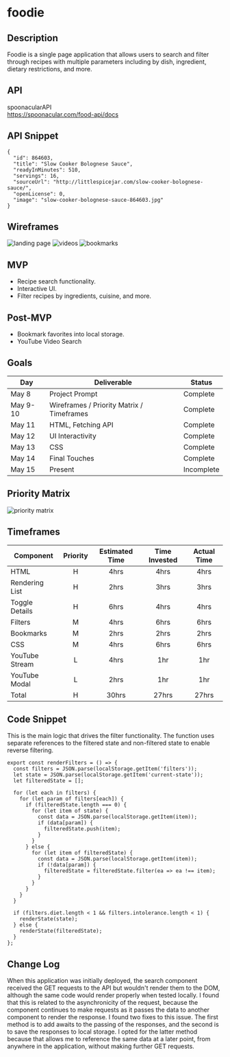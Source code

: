 # foodie

## Description

Foodie is a single page application that allows users to search and filter through recipes with multiple parameters including by dish, ingredient, dietary restrictions, and more.

## API

spoonacularAPI  
https://spoonacular.com/food-api/docs

## API Snippet

```
{
  "id": 864603,
  "title": "Slow Cooker Bolognese Sauce",
  "readyInMinutes": 510,
  "servings": 16,
  "sourceUrl": "http://littlespicejar.com/slow-cooker-bolognese-sauce/",
  "openLicense": 0,
  "image": "slow-cooker-bolognese-sauce-864603.jpg"
}
```

## Wireframes

![landing page](https://git.generalassemb.ly/pcho90/foodie/blob/master/proposal/landing-page.jpg)
![videos](https://git.generalassemb.ly/pcho90/foodie/blob/master/proposal/videos.jpg)
![bookmarks](https://git.generalassemb.ly/pcho90/foodie/blob/master/proposal/bookmarks.jpg)

## MVP

- Recipe search functionality.
- Interactive UI.
- Filter recipes by ingredients, cuisine, and more.

## Post-MVP

- Bookmark favorites into local storage.
- YouTube Video Search

## Goals

| Day      | Deliverable                               | Status     |
| -------- | ----------------------------------------- | ---------- |
| May 8    | Project Prompt                            | Complete   |
| May 9-10 | Wireframes / Priority Matrix / Timeframes | Complete   |
| May 11   | HTML, Fetching API                        | Complete   |
| May 12   | UI Interactivity                          | Complete   |
| May 13   | CSS                                       | Complete   |
| May 14   | Final Touches                             | Complete   |
| May 15   | Present                                   | Incomplete |

## Priority Matrix

![priority matrix](https://git.generalassemb.ly/pcho90/foodie/blob/master/proposal/priority-matrix-1.jpg)

## Timeframes

| Component      | Priority | Estimated Time | Time Invested | Actual Time |
| -------------- | :------: | :------------: | :-----------: | :---------: |
| HTML           |    H     |      4hrs      |     4hrs      |    4hrs     |
| Rendering List |    H     |      2hrs      |     3hrs      |    3hrs     |
| Toggle Details |    H     |      6hrs      |     4hrs      |    4hrs     |
| Filters        |    M     |      4hrs      |     6hrs      |    6hrs     |
| Bookmarks      |    M     |      2hrs      |     2hrs      |    2hrs     |
| CSS            |    M     |      4hrs      |     6hrs      |    6hrs     |
| YouTube Stream |    L     |      4hrs      |      1hr      |     1hr     |
| YouTube Modal  |    L     |      2hrs      |      1hr      |     1hr     |
| Total          |    H     |     30hrs      |     27hrs     |    27hrs    |

## Code Snippet

This is the main logic that drives the filter functionality. The function uses separate references to the filtered state and non-filtered state to enable reverse filtering.

```
export const renderFilters = () => {
  const filters = JSON.parse(localStorage.getItem('filters'));
  let state = JSON.parse(localStorage.getItem('current-state'));
  let filteredState = [];

  for (let each in filters) {
    for (let param of filters[each]) {
      if (filteredState.length === 0) {
        for (let item of state) {
          const data = JSON.parse(localStorage.getItem(item));
          if (data[param]) {
            filteredState.push(item);
          }
        }
      } else {
        for (let item of filteredState) {
          const data = JSON.parse(localStorage.getItem(item));
          if (!data[param]) {
            filteredState = filteredState.filter(ea => ea !== item);
          }
        }
      }
    }
  }

  if (filters.diet.length < 1 && filters.intolerance.length < 1) {
    renderState(state);
  } else {
    renderState(filteredState);
  }
};
```

## Change Log

When this application was initially deployed, the search component received the GET requests to the API but wouldn't render them to the DOM, although the same code would render properly when tested locally. I found that this is related to the asynchronicity of the request, because the component continues to make requests as it passes the data to another component to render the response. I found two fixes to this issue. The first method is to add awaits to the passing of the responses, and the second is to save the responses to local storage. I opted for the latter method because that allows me to reference the same data at a later point, from anywhere in the application, without making further GET requests.
